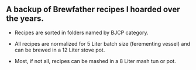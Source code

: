 ## A backup of Brewfather recipes I hoarded over the years.

- Recipes are sorted in folders named by BJCP category.

- All recipes are normalized for 5 Liter batch size (ferementing vessel)
  and can be brewed in a 12 Liter stove pot.

- Most, if not all, recipes can be mashed in a 8 Liter mash tun or pot.
